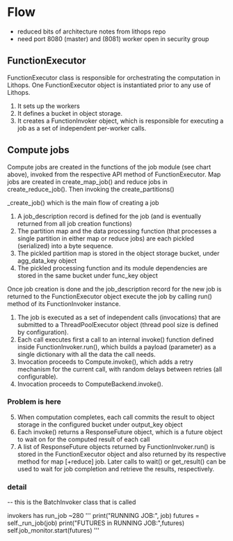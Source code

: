 # Flow
- reduced bits of architecture notes from lithops repo
- need port 8080 (master) and (8081) worker open in security group

## FunctionExecutor
FunctionExecutor class is responsible for orchestrating the computation in Lithops. 
One FunctionExecutor object is instantiated prior to any use of Lithops. 
1. It sets up the workers
2. It defines a bucket in object storage.
3. It creates a FunctionInvoker object, which is responsible for executing a job as a set of independent per-worker calls.

## Compute jobs
Compute jobs are created in the functions of the job module (see chart above), invoked from the respective API method of FunctionExecutor. 
Map jobs are created in create_map_job() and reduce jobs in create_reduce_job().
Then invoking the create_partitions()

_create_job() which is the main flow of creating a job
1. A job_description record is defined for the job (and is eventually returned from all job creation functions) 
2. The partition map and the data processing function (that processes a single partition in either map or reduce jobs) are each pickled (serialized) into a byte sequence.
3. The pickled partition map is stored in the object storage bucket, under agg_data_key object 
4. The pickled processing function and its module dependencies are stored in the same bucket under func_key object

Once job creation is done and the job_description record for the new job is returned to the FunctionExecutor object
execute the job by calling run() method of its FunctionInvoker instance. 
1. The job is executed as a set of independent calls (invocations) that are submitted to a ThreadPoolExecutor object (thread pool size is defined by configuration).
2. Each call executes first a call to an internal invoke() function defined inside FunctionInvoker.run(), which builds a payload (parameter) as a single dictionary with all the data the call needs. 
3. Invocation proceeds to Compute.invoke(), which adds a retry mechanism for the current call, with random delays between retries (all configurable). 
4. Invocation proceeds to ComputeBackend.invoke(). 
### Problem is here
5. When computation completes, each call commits the result to object storage in the configured bucket under output_key object 
6. Each invoke() returns a ResponseFuture object, which is a future object to wait on for the computed result of each call 
7. A list of ResponseFuture objects returned by FunctionInvoker.run() is stored in the FunctionExecutor object and also returned by its respective method for map [+reduce] job. Later calls to wait() or get_result() can be used to wait for job completion and retrieve the results, respectively.


### detail
-- this is the BatchInvoker class that is called

invokers has run_job  ~280
'''
        print("RUNNING JOB:", job)
        futures = self._run_job(job)
        print("FUTURES in RUNNING JOB:",futures)
        self.job_monitor.start(futures)
'''